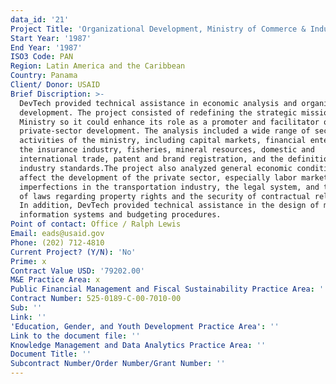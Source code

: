 ```yaml
---
data_id: '21'
Project Title: 'Organizational Development, Ministry of Commerce & Industry'
Start Year: '1987'
End Year: '1987'
ISO3 Code: PAN
Region: Latin America and the Caribbean
Country: Panama
Client/ Donor: USAID
Brief Discription: >-
  DevTech provided technical assistance in economic analysis and organizational
  development. The project consisted of redefining the strategic mission of the
  Ministry so it could enhance its role as a promoter and facilitator of
  private-sector development. The analysis included a wide range of sectoral
  activities of the ministry, including capital markets, financial enterprises,
  the insurance industry, fisheries, mineral resources, domestic and
  international trade, patent and brand registration, and the definition of
  industry standards.The project also analyzed general economic conditions that
  affect the development of the private sector, especially labor markets, market
  imperfections in the transportation industry, the legal system, and the body
  of laws regarding property rights and the security of contractual relations.
  In addition, DevTech provided technical assistance in the design of management
  information systems and budgeting procedures.
Point of contact: Office / Ralph Lewis
Email: eads@usaid.gov
Phone: (202) 712-4810
Current Project? (Y/N): 'No'
Prime: x
Contract Value USD: '79202.00'
M&E Practice Area: x
Public Financial Management and Fiscal Sustainability Practice Area: ''
Contract Number: 525-0189-C-00-7010-00
Sub: ''
Link: ''
'Education, Gender, and Youth Development Practice Area': ''
Link to the document file: ''
Knowledge Management and Data Analytics Practice Area: ''
Document Title: ''
Subcontract Number/Order Number/Grant Number: ''
---
```

